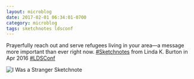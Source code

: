 ```yaml
---
layout: microblog
date: 2017-02-01 06:34:01-0700
category: microblog
tags: sketchnotes ldsconf
---
```

Prayerfully reach out and serve refugees living in your area—a message more important than ever right now. [#Sketchnotes](/tags/sketchnotes) from Linda K. Burton in Apr 2016 [#LDSConf](/tags/ldsconf)

![I Was a Stranger Sketchnote](/images/microblog/201702010634.jpg)
